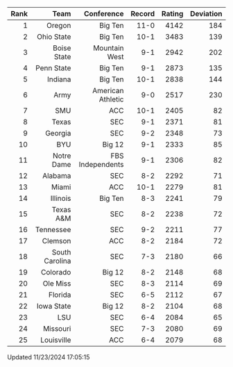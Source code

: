 | Rank  | Team                 | Conference           | Record   | Rating | Deviation |
| ---:  | ---:                 | ---:                 | ---:     | ---:   | ---:      |
| 1     | Oregon               | Big Ten              | 11-0     | 4142   | 184       |
| 2     | Ohio State           | Big Ten              | 10-1     | 3483   | 139       |
| 3     | Boise State          | Mountain West        | 9-1      | 2942   | 202       |
| 4     | Penn State           | Big Ten              | 9-1      | 2873   | 135       |
| 5     | Indiana              | Big Ten              | 10-1     | 2838   | 144       |
| 6     | Army                 | American Athletic    | 9-0      | 2517   | 230       |
| 7     | SMU                  | ACC                  | 10-1     | 2405   | 82        |
| 8     | Texas                | SEC                  | 9-1      | 2371   | 81        |
| 9     | Georgia              | SEC                  | 9-2      | 2348   | 73        |
| 10    | BYU                  | Big 12               | 9-1      | 2333   | 85        |
| 11    | Notre Dame           | FBS Independents     | 9-1      | 2306   | 82        |
| 12    | Alabama              | SEC                  | 8-2      | 2292   | 71        |
| 13    | Miami                | ACC                  | 10-1     | 2279   | 81        |
| 14    | Illinois             | Big Ten              | 8-3      | 2241   | 79        |
| 15    | Texas A&M            | SEC                  | 8-2      | 2238   | 72        |
| 16    | Tennessee            | SEC                  | 9-2      | 2211   | 77        |
| 17    | Clemson              | ACC                  | 8-2      | 2184   | 72        |
| 18    | South Carolina       | SEC                  | 7-3      | 2180   | 66        |
| 19    | Colorado             | Big 12               | 8-2      | 2148   | 68        |
| 20    | Ole Miss             | SEC                  | 8-3      | 2114   | 69        |
| 21    | Florida              | SEC                  | 6-5      | 2112   | 67        |
| 22    | Iowa State           | Big 12               | 8-2      | 2104   | 68        |
| 23    | LSU                  | SEC                  | 6-4      | 2084   | 65        |
| 24    | Missouri             | SEC                  | 7-3      | 2080   | 69        |
| 25    | Louisville           | ACC                  | 6-4      | 2079   | 68        |

Updated 11/23/2024 17:05:15
